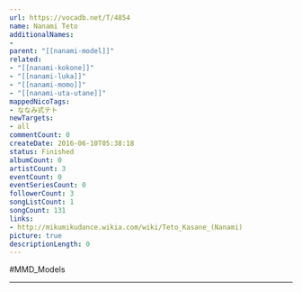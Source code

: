```yaml
---
url: https://vocadb.net/T/4854
name: Nanami Teto
additionalNames: 
- 
parent: "[[nanami-model]]"
related:
- "[[nanami-kokone]]"
- "[[nanami-luka]]"
- "[[nanami-momo]]"
- "[[nanami-uta-utane]]"
mappedNicoTags:
- ななみ式テト
newTargets:
- all
commentCount: 0
createDate: 2016-06-10T05:38:18
status: Finished
albumCount: 0
artistCount: 3
eventCount: 0
eventSeriesCount: 0
followerCount: 3
songListCount: 1
songCount: 131
links: 
- http://mikumikudance.wikia.com/wiki/Teto_Kasane_(Nanami)
picture: true
descriptionLength: 0
---
```


#MMD_Models



---

